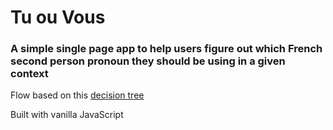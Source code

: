 # Tu ou Vous

### A simple single page app to help users figure out which French second person pronoun they should be using in a given context

Flow based on this [decision tree](http://imgur.com/gallery/P0Py8bb)

Built with vanilla JavaScript
